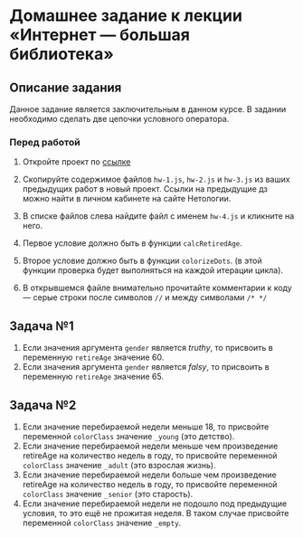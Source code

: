 # Домашнее задание к лекции «Интернет — большая библиотека»

## Описание задания
Данное задание является заключительным в данном курсе.
В задании необходимо сделать две цепочки условного оператора.

### Перед работой
1. Откройте проект по [ссылке](https://repl.it/@netologySD/SD-diploma)

2. Скопируйте содержимое файлов `hw-1.js`, `hw-2.js`  и `hw-3.js` из ваших предыдущих работ в новый проект. Ссылки на предыдущие дз можно найти в личном кабинете на сайте Нетологии.

3. В списке файлов слева найдите файл с именем `hw-4.js` и кликните на него.

4. Первое условие должно быть в функции `calcRetiredAge`. 

5. Второе условие должно быть в функции `colorizeDots`. (в этой функции проверка будет выполняться на каждой итерации цикла).

6. В открывшемся файле внимательно прочитайте комментарии к коду — серые строки после символов `//` и между символами `/* */`

## Задача №1
1. Если значения аргумента `gender` является *truthy*, то присвоить в переменную `retireAge` значение 60.
2. Если значения аргумента `gender` является *falsy*, то присвоить в переменную `retireAge` значение 65.

## Задача №2
1. Если значение перебираемой недели меньше 18, то присвойте переменной `colorClass` значение `_young` (это детство).
2. Если значение перебираемой недели меньше чем произведение retireAge на количество недель в году, то присвойте переменной `colorClass` значение `_adult` (это взрослая жизнь).
3. Если значение перебираемой недели больше чем произведение retireAge на количество недель в году, то присвойте переменной `colorClass` значение `_senior` (это старость).
4. Если значение перебираемой недели не подошло под предыдущие условия, то это ещё не прожитая неделя. В таком случае присвойте переменной `colorClass` значение `_empty`.

